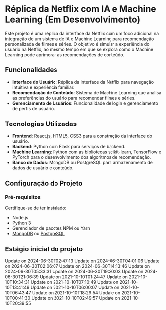 # Réplica da Netflix com IA e Machine Learning (Em Desenvolvimento)

Este projeto é uma réplica da interface da Netflix com um foco adicional na integração de um sistema de IA e Machine Learning para recomendação personalizada de filmes e séries. O objetivo é simular a experiência do usuário na Netflix, ao mesmo tempo em que se explora como o Machine Learning pode aprimorar as recomendações de conteúdo.

## Funcionalidades

- **Interface do Usuário**: Réplica da interface da Netflix para navegação intuitiva e experiência familiar.
- **Recomendação de Conteúdo**: Sistema de Machine Learning que analisa as preferências do usuário para recomendar filmes e séries.
- **Gerenciamento de Usuários**: Funcionalidade de login e gerenciamento de perfis de usuário.

## Tecnologias Utilizadas

- **Frontend**: React.js, HTML5, CSS3 para a construção da interface do usuário.
- **Backend**: Python com Flask para serviços de backend.
- **Machine Learning**: Python com as bibliotecas scikit-learn, TensorFlow e PyTorch para o desenvolvimento dos algoritmos de recomendação.
- **Banco de Dados**: MongoDB ou PostgreSQL para armazenamento de dados de usuário e conteúdo.

## Configuração do Projeto

### Pré-requisitos

Certifique-se de ter instalado:
- Node.js
- Python 3
- Gerenciador de pacotes NPM ou Yarn
- [MongoDB](https://www.mongodb.com/try/download/community) ou [PostgreSQL](https://www.postgresql.org/download/)

## Estágio inicial do projeto
Update on 2024-06-30T02:47:13
Update on 2024-06-30T04:01:06
Update on 2024-06-30T02:06:07
Update on 2024-06-30T14:13:46
Update on 2024-06-30T05:33:31
Update on 2024-06-30T19:30:03
Update on 2024-06-30T21:06:39
Update on 2021-10-10T01:24:47
Update on 2021-10-10T10:34:31
Update on 2021-10-10T07:10:49
Update on 2021-10-10T13:41:49
Update on 2021-10-10T06:00:07
Update on 2021-10-10T06:43:47
Update on 2021-10-10T18:29:54
Update on 2021-10-10T00:41:30
Update on 2021-10-10T02:49:57
Update on 2021-10-10T20:39:55
